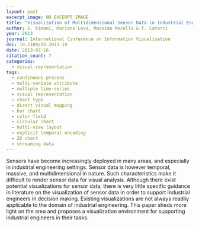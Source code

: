 ```yaml
---
layout: post
excerpt_image: NO_EXCERPT_IMAGE
title: "Visualization of Multidimensional Sensor Data in Industrial Engineering"
author: S. Kimani, Mariano Leva, Massimo Mecella & T. Catarci
year: 2013
journal: International Conference on Information Visualisation
doi: 10.1109/IV.2013.19
date: 2013-07-16
citation_count: 7
categories:
  - visual representation
tags:
  - continuous process
  - multi-variate attribute
  - multiple time-series
  - visual representation
  - chart type
  - direct visual mapping
  - bar chart
  - color field
  - circular chart
  - multi-view layout
  - explicit temporal encoding
  - 2D chart
  - streaming data
---
```

Sensors have become increasingly deployed in many areas, and especially in industrial engineering settings. Sensor data is however temporal, massive, and multidimensional in nature. Such characteristics make it difficult to render sensor data for visual analysis. Although there exist potential visualizations for sensor data, there is very little specific guidance in literature on the visualization of sensor data in order to support industrial engineers in decision making. Existing visualizations are not always readily applicable to the domain of industrial engineering. This paper sheds more light on the area and proposes a visualization environment for supporting industrial engineers in their tasks.
